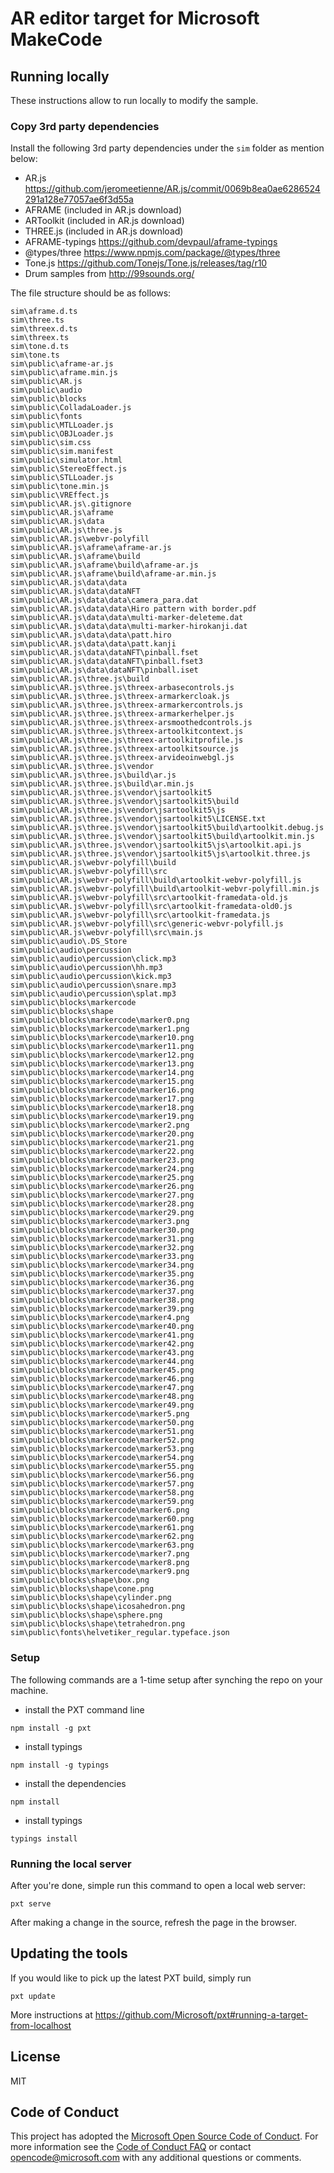 # AR editor target for Microsoft MakeCode

## Running locally

These instructions allow to run locally to modify the sample.

### Copy 3rd party dependencies

Install the following 3rd party dependencies under the ``sim`` folder as mention below:

* AR.js https://github.com/jeromeetienne/AR.js/commit/0069b8ea0ae6286524291a128e77057ae6f3d55a
* AFRAME (included in AR.js download)
* ARToolkit (included in AR.js download)
* THREE.js (included in AR.js download)
* AFRAME-typings https://github.com/devpaul/aframe-typings
* @types/three https://www.npmjs.com/package/@types/three
* Tone.js https://github.com/Tonejs/Tone.js/releases/tag/r10
* Drum samples from http://99sounds.org/


The file structure should be as follows:

```
sim\aframe.d.ts
sim\three.ts
sim\threex.d.ts
sim\threex.ts
sim\tone.d.ts
sim\tone.ts
sim\public\aframe-ar.js
sim\public\aframe.min.js
sim\public\AR.js
sim\public\audio
sim\public\blocks
sim\public\ColladaLoader.js
sim\public\fonts
sim\public\MTLLoader.js
sim\public\OBJLoader.js
sim\public\sim.css
sim\public\sim.manifest
sim\public\simulator.html
sim\public\StereoEffect.js
sim\public\STLLoader.js
sim\public\tone.min.js
sim\public\VREffect.js
sim\public\AR.js\.gitignore
sim\public\AR.js\aframe
sim\public\AR.js\data
sim\public\AR.js\three.js
sim\public\AR.js\webvr-polyfill
sim\public\AR.js\aframe\aframe-ar.js
sim\public\AR.js\aframe\build
sim\public\AR.js\aframe\build\aframe-ar.js
sim\public\AR.js\aframe\build\aframe-ar.min.js
sim\public\AR.js\data\data
sim\public\AR.js\data\dataNFT
sim\public\AR.js\data\data\camera_para.dat
sim\public\AR.js\data\data\Hiro pattern with border.pdf
sim\public\AR.js\data\data\multi-marker-deleteme.dat
sim\public\AR.js\data\data\multi-marker-hirokanji.dat
sim\public\AR.js\data\data\patt.hiro
sim\public\AR.js\data\data\patt.kanji
sim\public\AR.js\data\dataNFT\pinball.fset
sim\public\AR.js\data\dataNFT\pinball.fset3
sim\public\AR.js\data\dataNFT\pinball.iset
sim\public\AR.js\three.js\build
sim\public\AR.js\three.js\threex-arbasecontrols.js
sim\public\AR.js\three.js\threex-armarkercloak.js
sim\public\AR.js\three.js\threex-armarkercontrols.js
sim\public\AR.js\three.js\threex-armarkerhelper.js
sim\public\AR.js\three.js\threex-arsmoothedcontrols.js
sim\public\AR.js\three.js\threex-artoolkitcontext.js
sim\public\AR.js\three.js\threex-artoolkitprofile.js
sim\public\AR.js\three.js\threex-artoolkitsource.js
sim\public\AR.js\three.js\threex-arvideoinwebgl.js
sim\public\AR.js\three.js\vendor
sim\public\AR.js\three.js\build\ar.js
sim\public\AR.js\three.js\build\ar.min.js
sim\public\AR.js\three.js\vendor\jsartoolkit5
sim\public\AR.js\three.js\vendor\jsartoolkit5\build
sim\public\AR.js\three.js\vendor\jsartoolkit5\js
sim\public\AR.js\three.js\vendor\jsartoolkit5\LICENSE.txt
sim\public\AR.js\three.js\vendor\jsartoolkit5\build\artoolkit.debug.js
sim\public\AR.js\three.js\vendor\jsartoolkit5\build\artoolkit.min.js
sim\public\AR.js\three.js\vendor\jsartoolkit5\js\artoolkit.api.js
sim\public\AR.js\three.js\vendor\jsartoolkit5\js\artoolkit.three.js
sim\public\AR.js\webvr-polyfill\build
sim\public\AR.js\webvr-polyfill\src
sim\public\AR.js\webvr-polyfill\build\artoolkit-webvr-polyfill.js
sim\public\AR.js\webvr-polyfill\build\artoolkit-webvr-polyfill.min.js
sim\public\AR.js\webvr-polyfill\src\artoolkit-framedata-old.js
sim\public\AR.js\webvr-polyfill\src\artoolkit-framedata-old0.js
sim\public\AR.js\webvr-polyfill\src\artoolkit-framedata.js
sim\public\AR.js\webvr-polyfill\src\generic-webvr-polyfill.js
sim\public\AR.js\webvr-polyfill\src\main.js
sim\public\audio\.DS_Store
sim\public\audio\percussion
sim\public\audio\percussion\click.mp3
sim\public\audio\percussion\hh.mp3
sim\public\audio\percussion\kick.mp3
sim\public\audio\percussion\snare.mp3
sim\public\audio\percussion\splat.mp3
sim\public\blocks\markercode
sim\public\blocks\shape
sim\public\blocks\markercode\marker0.png
sim\public\blocks\markercode\marker1.png
sim\public\blocks\markercode\marker10.png
sim\public\blocks\markercode\marker11.png
sim\public\blocks\markercode\marker12.png
sim\public\blocks\markercode\marker13.png
sim\public\blocks\markercode\marker14.png
sim\public\blocks\markercode\marker15.png
sim\public\blocks\markercode\marker16.png
sim\public\blocks\markercode\marker17.png
sim\public\blocks\markercode\marker18.png
sim\public\blocks\markercode\marker19.png
sim\public\blocks\markercode\marker2.png
sim\public\blocks\markercode\marker20.png
sim\public\blocks\markercode\marker21.png
sim\public\blocks\markercode\marker22.png
sim\public\blocks\markercode\marker23.png
sim\public\blocks\markercode\marker24.png
sim\public\blocks\markercode\marker25.png
sim\public\blocks\markercode\marker26.png
sim\public\blocks\markercode\marker27.png
sim\public\blocks\markercode\marker28.png
sim\public\blocks\markercode\marker29.png
sim\public\blocks\markercode\marker3.png
sim\public\blocks\markercode\marker30.png
sim\public\blocks\markercode\marker31.png
sim\public\blocks\markercode\marker32.png
sim\public\blocks\markercode\marker33.png
sim\public\blocks\markercode\marker34.png
sim\public\blocks\markercode\marker35.png
sim\public\blocks\markercode\marker36.png
sim\public\blocks\markercode\marker37.png
sim\public\blocks\markercode\marker38.png
sim\public\blocks\markercode\marker39.png
sim\public\blocks\markercode\marker4.png
sim\public\blocks\markercode\marker40.png
sim\public\blocks\markercode\marker41.png
sim\public\blocks\markercode\marker42.png
sim\public\blocks\markercode\marker43.png
sim\public\blocks\markercode\marker44.png
sim\public\blocks\markercode\marker45.png
sim\public\blocks\markercode\marker46.png
sim\public\blocks\markercode\marker47.png
sim\public\blocks\markercode\marker48.png
sim\public\blocks\markercode\marker49.png
sim\public\blocks\markercode\marker5.png
sim\public\blocks\markercode\marker50.png
sim\public\blocks\markercode\marker51.png
sim\public\blocks\markercode\marker52.png
sim\public\blocks\markercode\marker53.png
sim\public\blocks\markercode\marker54.png
sim\public\blocks\markercode\marker55.png
sim\public\blocks\markercode\marker56.png
sim\public\blocks\markercode\marker57.png
sim\public\blocks\markercode\marker58.png
sim\public\blocks\markercode\marker59.png
sim\public\blocks\markercode\marker6.png
sim\public\blocks\markercode\marker60.png
sim\public\blocks\markercode\marker61.png
sim\public\blocks\markercode\marker62.png
sim\public\blocks\markercode\marker63.png
sim\public\blocks\markercode\marker7.png
sim\public\blocks\markercode\marker8.png
sim\public\blocks\markercode\marker9.png
sim\public\blocks\shape\box.png
sim\public\blocks\shape\cone.png
sim\public\blocks\shape\cylinder.png
sim\public\blocks\shape\icosahedron.png
sim\public\blocks\shape\sphere.png
sim\public\blocks\shape\tetrahedron.png
sim\public\fonts\helvetiker_regular.typeface.json
```

### Setup

The following commands are a 1-time setup after synching the repo on your machine.

* install the PXT command line
```
npm install -g pxt
```
* install typings
```
npm install -g typings
```
* install the dependencies
```
npm install
```
* install typings
```
typings install
```

### Running the local server

After you're done, simple run this command to open a local web server:
```
pxt serve
```

After making a change in the source, refresh the page in the browser.

## Updating the tools

If you would like to pick up the latest PXT build, simply run
```
pxt update
```

More instructions at https://github.com/Microsoft/pxt#running-a-target-from-localhost 


## License

MIT

## Code of Conduct

This project has adopted the [Microsoft Open Source Code of Conduct](https://opensource.microsoft.com/codeofconduct/). For more information see the [Code of Conduct FAQ](https://opensource.microsoft.com/codeofconduct/faq/) or contact [opencode@microsoft.com](mailto:opencode@microsoft.com) with any additional questions or comments.
